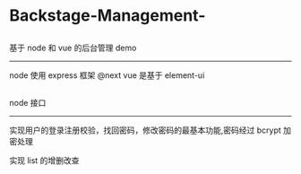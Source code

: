 # Backstage-Management-

##

基于 node 和 vue 的后台管理 demo

---

node 使用 express 框架 @next
vue 是基于 element-ui

##

node 接口

---

实现用户的登录注册校验，找回密码，修改密码的最基本功能,密码经过 bcrypt 加密处理

实现 list 的增删改查
